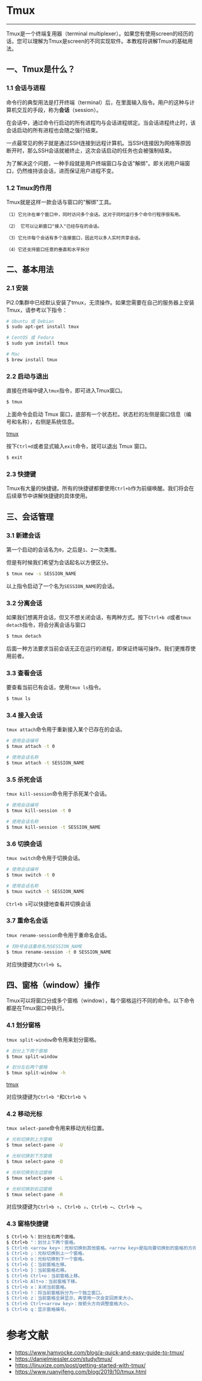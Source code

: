 # Tmux

------------

Tmux是一个终端复用器（terminal multiplexer）。如果您有使用screen的经历的话，您可以理解为Tmux是screen的不同实现软件。本教程将讲解Tmux的基础用法。

## 一、Tmux是什么？

### 1.1 会话与进程

命令行的典型用法是打开终端（terminal）后，在里面输入指令。用户的这种与计算机交互的手段，称为**会话**（session）。

在会话中，通过命令行启动的所有进程均与会话进程绑定。当会话进程终止时，该会话启动的所有进程也会随之强行结束。

一点最常见的例子就是通过SSH连接到远程计算机。当SSH连接因为网络等原因断开时，那么SSH会话就被终止，这次会话启动的任务也会被强制结束。

为了解决这个问题，一种手段就是用户终端窗口与会话"解绑"。即关闭用户端窗口，仍然维持该会话，进而保证用户进程不变。

### 1.2 Tmux的作用

Tmux就是这样一款会话与窗口的"解绑"工具。

```
（1）它允许在单个窗口中，同时访问多个会话。这对于同时运行多个命令行程序很有用。

（2） 它可以让新窗口"接入"已经存在的会话。

（3）它允许每个会话有多个连接窗口，因此可以多人实时共享会话。

（4）它还支持窗口任意的垂直和水平拆分
```

## 二、基本用法

### 2.1 安装

Pi2.0集群中已经默认安装了tmux，无须操作。如果您需要在自己的服务器上安装Tmux，请参考以下指令：

```bash
# Ubuntu 或 Debian
$ sudo apt-get install tmux

# CentOS 或 Fedora
$ sudo yum install tmux

# Mac
$ brew install tmux
```

### 2.2 启动与退出

直接在终端中键入`tmux`指令，即可进入Tmux窗口。

```bash
$ tmux
```

上面命令会启动 Tmux 窗口，底部有一个状态栏。状态栏的左侧是窗口信息（编号和名称），右侧是系统信息。

[tmux](img/tmux_1.png)

按下`Ctrl+d`或者显式输入`exit`命令，就可以退出 Tmux 窗口。

```bash
$ exit
```

### 2.3 快捷键

Tmux有大量的快捷键。所有的快捷键都要使用`Ctrl+b`作为前缀唤醒。我们将会在后续章节中讲解快捷键的具体使用。

## 三、会话管理

### 3.1 新建会话

第一个启动的会话名为`0`，之后是`1`、`2`一次类推。

但是有时候我们希望为会话起名以方便区分。

```bash
$ tmux new -s SESSION_NAME
```

以上指令启动了一个名为`SESSION_NAME`的会话。

### 3.2 分离会话

如果我们想离开会话，但又不想关闭会话，有两种方式。按下`Ctrl+b d`或者`tmux detach`指令，将会分离会话与窗口

```bash
$ tmux detach
```

后面一种方法要求当前会话无正在运行的进程，即保证终端可操作。我们更推荐使用前者。

### 3.3 查看会话

要查看当前已有会话，使用`tmux ls`指令。

```bash
$ tmux ls
```

### 3.4 接入会话

`tmux attach`命令用于重新接入某个已存在的会话。

```bash
# 使用会话编号
$ tmux attach -t 0

# 使用会话名称
$ tmux attach -t SESSION_NAME
```

### 3.5 杀死会话

`tmux kill-session`命令用于杀死某个会话。

```bash
# 使用会话编号
$ tmux kill-session -t 0

# 使用会话名称
$ tmux kill-session -t SESSION_NAME
```

### 3.6 切换会话

`tmux switch`命令用于切换会话。

```bash
# 使用会话编号
$ tmux switch -t 0

# 使用会话名称
$ tmux switch -t SESSION_NAME
```

`Ctrl+b s`可以快捷地查看并切换会话

### 3.7 重命名会话

`tmux rename-session`命令用于重命名会话。

```bash
# 将0号会话重命名为SESSION_NAME
$ tmux rename-session -t 0 SESSION_NAME
```

对应快捷键为`Ctrl+b $`。

## 四、窗格（window）操作

Tmux可以将窗口分成多个窗格（window），每个窗格运行不同的命令。以下命令都是在Tmux窗口中执行。

### 4.1 划分窗格

`tmux split-window`命令用来划分窗格。

```bash
# 划分上下两个窗格
$ tmux split-window

# 划分左右两个窗格
$ tmux split-window -h
```

[tmux](../img/tmux_2.png)

对应快捷键为`Ctrl+b "`和`Ctrl+b %`

### 4.2 移动光标

`tmux select-pane`命令用来移动光标位置。

```bash
# 光标切换到上方窗格
$ tmux select-pane -U

# 光标切换到下方窗格
$ tmux select-pane -D

# 光标切换到左边窗格
$ tmux select-pane -L

# 光标切换到右边窗格
$ tmux select-pane -R
```

对应快捷键为`Ctrl+b ↑`、`Ctrl+b ↓`、`Ctrl+b ←`、`Ctrl+b →`。

### 4.3 窗格快捷键

```bash
$ Ctrl+b %：划分左右两个窗格。
$ Ctrl+b "：划分上下两个窗格。
$ Ctrl+b <arrow key>：光标切换到其他窗格。<arrow key>是指向要切换到的窗格的方向键，比如切换到下方窗格，就按方向键↓。
$ Ctrl+b ;：光标切换到上一个窗格。
$ Ctrl+b o：光标切换到下一个窗格。
$ Ctrl+b {：当前窗格左移。
$ Ctrl+b }：当前窗格右移。
$ Ctrl+b Ctrl+o：当前窗格上移。
$ Ctrl+b Alt+o：当前窗格下移。
$ Ctrl+b x：关闭当前窗格。
$ Ctrl+b !：将当前窗格拆分为一个独立窗口。
$ Ctrl+b z：当前窗格全屏显示，再使用一次会变回原来大小。
$ Ctrl+b Ctrl+<arrow key>：按箭头方向调整窗格大小。
$ Ctrl+b q：显示窗格编号。
```

# 参考文献
*  https://www.hamvocke.com/blog/a-quick-and-easy-guide-to-tmux/
*  https://danielmiessler.com/study/tmux/
*  https://linuxize.com/post/getting-started-with-tmux/
*  https://www.ruanyifeng.com/blog/2019/10/tmux.html